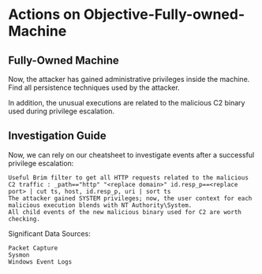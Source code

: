 # Actions on Objective-Fully-owned-Machine

## Fully-Owned Machine
Now, the attacker has gained administrative privileges inside the machine. Find all persistence techniques used by the attacker.

In addition, the unusual executions are related to the malicious C2 binary used during privilege escalation.

## Investigation Guide
Now, we can rely on our cheatsheet to investigate events after a successful privilege escalation:

    Useful Brim filter to get all HTTP requests related to the malicious C2 traffic : _path=="http" "<replace domain>" id.resp_p==<replace port> | cut ts, host, id.resp_p, uri | sort ts
    The attacker gained SYSTEM privileges; now, the user context for each malicious execution blends with NT Authority\System.
    All child events of the new malicious binary used for C2 are worth checking.

Significant Data Sources:

    Packet Capture
    Sysmon
    Windows Event Logs
